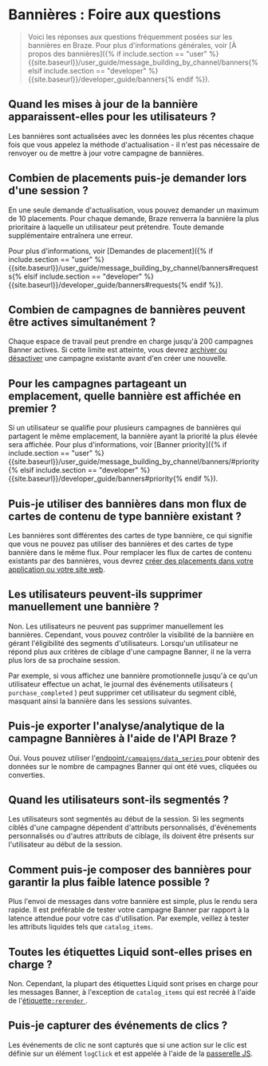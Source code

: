 # Bannières : Foire aux questions

> Voici les réponses aux questions fréquemment posées sur les bannières en Braze. Pour plus d'informations générales, voir [À propos des bannières]({% if include.section == "user" %}{{site.baseurl}}/user_guide/message_building_by_channel/banners{% elsif include.section == "developer" %}{{site.baseurl}}/developer_guide/banners{% endif %}).

## Quand les mises à jour de la bannière apparaissent-elles pour les utilisateurs ?

Les bannières sont actualisées avec les données les plus récentes chaque fois que vous appelez la méthode d'actualisation - il n'est pas nécessaire de renvoyer ou de mettre à jour votre campagne de bannières.

## Combien de placements puis-je demander lors d'une session ?

En une seule demande d'actualisation, vous pouvez demander un maximum de 10 placements. Pour chaque demande, Braze renverra la bannière la plus prioritaire à laquelle un utilisateur peut prétendre. Toute demande supplémentaire entraînera une erreur.

Pour plus d'informations, voir [Demandes de placement]({% if include.section == "user" %}{{site.baseurl}}/user_guide/message_building_by_channel/banners#requests{% elsif include.section == "developer" %}{{site.baseurl}}/developer_guide/banners#requests{% endif %}).

## Combien de campagnes de bannières peuvent être actives simultanément ?

Chaque espace de travail peut prendre en charge jusqu'à 200 campagnes Banner actives. Si cette limite est atteinte, vous devrez [archiver ou désactiver]({{site.baseurl}}/user_guide/engagement_tools/messaging_fundamentals/about_statuses/#changing-the-status) une campagne existante avant d'en créer une nouvelle.

## Pour les campagnes partageant un emplacement, quelle bannière est affichée en premier ?

Si un utilisateur se qualifie pour plusieurs campagnes de bannières qui partagent le même emplacement, la bannière ayant la priorité la plus élevée sera affichée. Pour plus d'informations, voir [Banner priority]({% if include.section == "user" %}{{site.baseurl}}/user_guide/message_building_by_channel/banners/#priority{% elsif include.section == "developer" %}{{site.baseurl}}/developer_guide/banners#priority{% endif %}).

## Puis-je utiliser des bannières dans mon flux de cartes de contenu de type bannière existant ?

Les bannières sont différentes des cartes de type bannière, ce qui signifie que vous ne pouvez pas utiliser des bannières et des cartes de type bannière dans le même flux. Pour remplacer les flux de cartes de contenu existants par des bannières, vous devrez [créer des placements dans votre application ou votre site web]({{site.baseurl}}/developer_guide/banners/placements/).

## Les utilisateurs peuvent-ils supprimer manuellement une bannière ?

Non. Les utilisateurs ne peuvent pas supprimer manuellement les bannières. Cependant, vous pouvez contrôler la visibilité de la bannière en gérant l'éligibilité des segments d'utilisateurs. Lorsqu'un utilisateur ne répond plus aux critères de ciblage d'une campagne Banner, il ne la verra plus lors de sa prochaine session.

Par exemple, si vous affichez une bannière promotionnelle jusqu'à ce qu'un utilisateur effectue un achat, le journal des événements utilisateurs ( `purchase_completed` ) peut supprimer cet utilisateur du segment ciblé, masquant ainsi la bannière dans les sessions suivantes.

## Puis-je exporter l'analyse/analytique de la campagne Bannières à l'aide de l'API Braze ?

Oui. Vous pouvez utiliser l'[endpoint`/campaigns/data_series` ]({{site.baseurl}}/api/endpoints/export/campaigns/get_campaign_analytics/) pour obtenir des données sur le nombre de campagnes Banner qui ont été vues, cliquées ou converties.

## Quand les utilisateurs sont-ils segmentés ?

Les utilisateurs sont segmentés au début de la session. Si les segments ciblés d'une campagne dépendent d'attributs personnalisés, d'événements personnalisés ou d'autres attributs de ciblage, ils doivent être présents sur l'utilisateur au début de la session.

## Comment puis-je composer des bannières pour garantir la plus faible latence possible ?

Plus l'envoi de messages dans votre bannière est simple, plus le rendu sera rapide. Il est préférable de tester votre campagne Banner par rapport à la latence attendue pour votre cas d'utilisation. Par exemple, veillez à tester les attributs liquides tels que `catalog_items`.

## Toutes les étiquettes Liquid sont-elles prises en charge ?

Non. Cependant, la plupart des étiquettes Liquid sont prises en charge pour les messages Banner, à l'exception de `catalog_items` qui est recréé à l'aide de l'[étiquette`:rerender` ]({{site.baseurl}}/user_guide/data/activation/catalogs/using_catalogs/#using-liquid).

## Puis-je capturer des événements de clics ?

Les événements de clic ne sont capturés que si une action sur le clic est définie sur un élément `logClick` et est appelée à l'aide de la [passerelle JS]({{site.baseurl}}/user_guide/message_building_by_channel/in-app_messages/traditional/customize/html_in-app_messages/#javascript-bridge).

